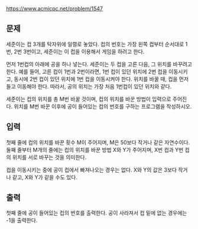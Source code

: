 https://www.acmicpc.net/problem/1547

## 문제
세준이는 컵 3개를 탁자위에 일렬로 놓았다. 컵의 번호는 가장 왼쪽 컵부터 순서대로 1번, 2번 3번이고, 세준이는 이 컵을 이용해서 게임을 하려고 한다.

먼저 1번컵의 아래에 공을 하나 넣는다. 세준이는 두 컵을 고른 다음, 그 위치를 바꾸려고 한다. 예를 들어, 고른 컵이 1번과 2번이라면, 1번 컵이 있던 위치에 2번 컵을 이동시키고, 동시에 2번 컵이 있던 위치에 1번 컵을 이동시켜야 한다. 위치를 바꿀 때, 컵을 먼저 들고 이동해야 한다. 따라서, 공의 위치는 가장 처음 1번컵이 있던 위치와 같다.

세준이는 컵의 위치를 총 M번 바꿀 것이며, 컵의 위치를 바꾼 방법이 입력으로 주어진다. 위치를 M번 바꾼 이후에 공이 들어있는 컵의 번호를 구하는 프로그램을 작성하시오.

## 입력
첫째 줄에 컵의 위치를 바꾼 횟수 M이 주어지며, M은 50보다 작거나 같은 자연수이다. 둘째 줄부터 M개의 줄에는 컵의 위치를 바꾼 방법 X와 Y가 주어지며, X번 컵과 Y번 컵의 위치를 서로 바꾸는 것을 의미한다.

컵을 이동시키는 중에 공이 컵에서 빠져나오는 경우는 없다. X와 Y의 값은 3보다 작거나 같고, X와 Y가 같을 수도 있다.

## 출력
첫째 줄에 공이 들어있는 컵의 번호를 출력한다. 공이 사라져서 컵 밑에 없는 경우에는 -1을 출력한다.
